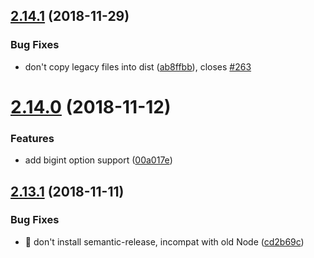 ## [2.14.1](https://github.com/streamich/memfs/compare/v2.14.0...v2.14.1) (2018-11-29)


### Bug Fixes

* don't copy legacy files into dist ([ab8ffbb](https://github.com/streamich/memfs/commit/ab8ffbb)), closes [#263](https://github.com/streamich/memfs/issues/263)

# [2.14.0](https://github.com/streamich/memfs/compare/v2.13.1...v2.14.0) (2018-11-12)


### Features

* add bigint option support ([00a017e](https://github.com/streamich/memfs/commit/00a017e))

## [2.13.1](https://github.com/streamich/memfs/compare/v2.13.0...v2.13.1) (2018-11-11)


### Bug Fixes

* 🐛 don't install semantic-release, incompat with old Node ([cd2b69c](https://github.com/streamich/memfs/commit/cd2b69c))
